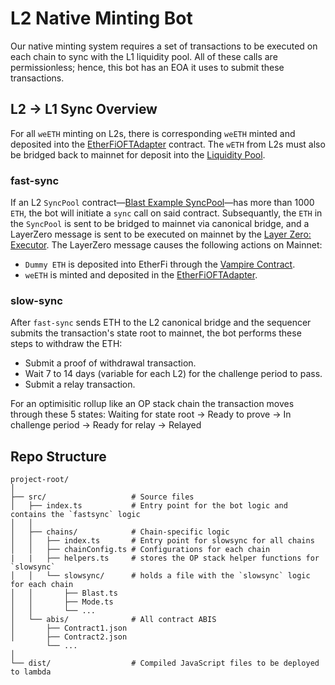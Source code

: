# L2 Native Minting Bot
Our native minting system requires a set of transactions to be executed on each chain to sync with the L1 liquidity pool. All of these calls are permissionless; hence, this bot has an EOA it uses to submit these transactions.

## L2 -> L1 Sync Overview
For all `weETH` minting on L2s, there is corresponding `weETH` minted and deposited into the [EtherFiOFTAdapter](https://etherscan.io/address/0xFE7fe01F8B9A76803aF3750144C2715D9bcf7D0D) contract. The `wETH` from L2s must also be bridged back to mainnet for deposit into the [Liquidity Pool](https://etherscan.io/address/0x308861A430be4cce5502d0A12724771Fc6DaF216).

### fast-sync
If an L2 `SyncPool` contract—[Blast Example SyncPool](https://blastscan.io/address/0x52c4221cb805479954cde5accff8c4dcaf96623b)—has more than 1000 `ETH`, the bot will initiate a `sync` call on said contract. Subsequantly, the `ETH` in the `SyncPool` is sent to be bridged to mainnet via canonical bridge, and a LayerZero message is sent to be executed on mainnet by the [Layer Zero: Executor](https://etherscan.io/address/0xe93685f3bba03016f02bd1828badd6195988d950).
The LayerZero message causes the following actions on Mainnet:
- `Dummy ETH` is deposited into EtherFi through the [Vampire Contract](https://etherscan.io/address/0x9ffdf407cde9a93c47611799da23924af3ef764f).
- `weETH` is minted and deposited in the [EtherFiOFTAdapter](https://etherscan.io/address/0xFE7fe01F8B9A76803aF3750144C2715D9bcf7D0D).

### slow-sync
After `fast-sync` sends ETH to the L2 canonical bridge and the sequencer submits the transaction's state root to mainnet, the bot performs these steps to withdraw the ETH:
- Submit a proof of withdrawal transaction.
- Wait 7 to 14 days (variable for each L2) for the challenge period to pass.
- Submit a relay transaction.

For an optimisitic rollup like an OP stack chain the transaction moves through these 5 states: 
Waiting for state root -> Ready to prove -> In challenge period -> Ready for relay -> Relayed

## Repo Structure
```
project-root/
│
├── src/                   # Source files
│   ├── index.ts           # Entry point for the bot logic and contains the `fastsync` logic
│   │
│   ├── chains/            # Chain-specific logic
│   │   ├── index.ts       # Entry point for slowsync for all chains
│   │   ├── chainConfig.ts # Configurations for each chain
|   |   ├── helpers.ts     # stores the OP stack helper functions for `slowsync`
│   │   └── slowsync/      # holds a file with the `slowsync` logic for each chain 
│   │       ├── Blast.ts   
│   │       ├── Mode.ts      
│   │       └── ...
│   └── abis/              # All contract ABIS
│       ├── Contract1.json
│       ├── Contract2.json
        └── ...
│
└── dist/                  # Compiled JavaScript files to be deployed to lambda
```
